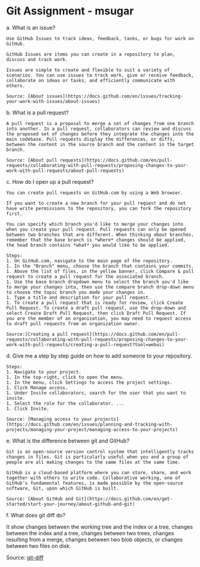 # Git Assignment - msugar

a. What is an issue?

	Use GitHub Issues to track ideas, feedback, tasks, or bugs for work on GitHub.

	GitHub Issues are items you can create in a repository to plan, discuss and track work.

	Issues are simple to create and flexible to suit a variety of scenarios. You can use issues to track work, give or receive feedback, collaborate on ideas or tasks, and efficiently communicate with others.

	Source: [About issues](https://docs.github.com/en/issues/tracking-your-work-with-issues/about-issues)


b. What is a pull request?

	A pull request is a proposal to merge a set of changes from one branch into another. In a pull request, collaborators can review and discuss the proposed set of changes before they integrate the changes into the main codebase. Pull requests display the differences, or diffs, between the content in the source branch and the content in the target branch.

	Source: [About pull requests](https://docs.github.com/en/pull-requests/collaborating-with-pull-requests/proposing-changes-to-your-work-with-pull-requests/about-pull-requests)


c. How do I open up a pull request?

	You can create pull requests on GitHub.com by using a Web browser.

	If you want to create a new branch for your pull request and do not have write permissions to the repository, you can fork the repository first.

	You can specify which branch you'd like to merge your changes into when you create your pull request. Pull requests can only be opened between two branches that are different. When thinking about branches, remember that the base branch is *where* changes should be applied, the head branch contains *what* you would like to be applied.

	Steps:
	1. On GitHub.com, navigate to the main page of the repository.
	1. In the "Branch" menu, choose the branch that contains your commits.
	1. Above the list of files, in the yellow banner, click Compare & pull request to create a pull request for the associated branch.
	1. Use the base branch dropdown menu to select the branch you'd like to merge your changes into, then use the compare branch drop-down menu to choose the topic branch you made your changes in.
	1. Type a title and description for your pull request.
	1. To create a pull request that is ready for review, click Create Pull Request. To create a draft pull request, use the drop-down and select Create Draft Pull Request, then click Draft Pull Request. If you are the member of an organization, you may need to request access to draft pull requests from an organization owner. 

	Source:[Creating a pull request](https://docs.github.com/en/pull-requests/collaborating-with-pull-requests/proposing-changes-to-your-work-with-pull-requests/creating-a-pull-request?tool=webui) 


d. Give me a step by step guide on how to add someone to your repository.

	Steps:
	1. Navigate to your project.
	1. In the top-right, click to open the menu.
	1. In the menu, click Settings to access the project settings.
	1. Click Manage access.
	1. Under Invite collaborators, search for the user that you want to invite.
	1. Select the role for the collaborator. ...
	1. Click Invite.

	Source: [Managing access to your projects](https://docs.github.com/en/issues/planning-and-tracking-with-projects/managing-your-project/managing-access-to-your-projects)

e. What is the difference between git and GitHub?

	Git is an open-source version control system that intelligently tracks changes in files. Git is particularly useful when you and a group of people are all making changes to the same files at the same time.

	GitHub is a cloud-based platform where you can store, share, and work together with others to write code. Collaborative working, one of GitHub’s fundamental features, is made possible by the open-source software, Git, upon which GitHub is built.

	Source: [About GitHub and Git](https://docs.github.com/en/get-started/start-your-journey/about-github-and-git)


f. What does git diff do?

  It show changes between the working tree and the index or a tree, changes between the index and a tree, changes between two trees, changes resulting from a merge, changes between two blob objects, or changes between two files on disk.

  Source: [git-diff](https://git-scm.com/docs/git-diff)


